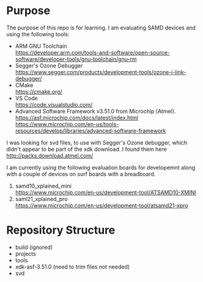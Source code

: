 
# Purpose 

The purpose of this repo is for learning.  I am evaluating SAMD devices and using the following tools:  
- ARM GNU Toolchain  
https://developer.arm.com/tools-and-software/open-source-software/developer-tools/gnu-toolchain/gnu-rm 
- Segger's Ozone Debugger  
https://www.segger.com/products/development-tools/ozone-j-link-debugger/
- CMake  
https://cmake.org/
- VS Code  
https://code.visualstudio.com/  
- Advanced Software Framework v3.51.0 from Microchip (Atmel).  
https://asf.microchip.com/docs/latest/index.html 
https://www.microchip.com/en-us/tools-resources/develop/libraries/advanced-software-framework


I was looking for svd files, to use with Segger's Ozone debugger, which didn't appear to be part of the xdk download.  I found them here  
http://packs.download.atmel.com/

I am currently using the following evaluation boards for developemnt along with a couple of devices on surf boards with a breadboard.

1.  samd10_xplained_mini  
https://www.microchip.com/en-us/development-tool/ATSAMD10-XMINI
2.  saml21_xplained_pro  
https://www.microchip.com/en-us/development-tool/atsamd21-xpro

# Repository Structure

- build (ignored)
- projects
- tools
- xdk-asf-3.51.0 (need to trim files not needed)
- svd
